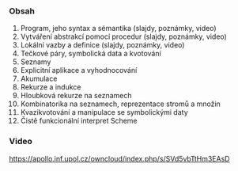 ### Obsah

1. Program, jeho syntax a sémantika (slajdy, poznámky, video)
2. Vytváření abstrakcí pomocí procedur (slajdy, poznámky, video)
3. Lokální vazby a definice (slajdy, poznámky, video)
4. Tečkové páry, symbolická data a kvotování
5. Seznamy
6. Explicitní aplikace a vyhodnocování
7. Akumulace
8. Rekurze a indukce
9. Hloubková rekurze na seznamech
10. Kombinatorika na seznamech, reprezentace stromů a množin
11. Kvazikvotování a manipulace se symbolickými daty
12. Čistě funkcionální interpret Scheme


### Video

https://apollo.inf.upol.cz/owncloud/index.php/s/SVd5vbTtHm3EAsD
